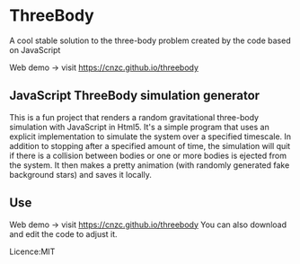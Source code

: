 # ThreeBody

A cool stable solution to the three-body problem created by the code based on JavaScript

Web demo -> visit https://cnzc.github.io/threebody

## JavaScript ThreeBody simulation generator

This is a fun project that renders a random gravitational three-body simulation with JavaScript in Html5. It's a simple program that uses an explicit implementation to simulate the system over a specified timescale. In addition to stopping after a specified amount of time, the simulation will quit if there is a collision between bodies or one or more bodies is ejected from the system. It then makes a pretty animation (with randomly generated fake background stars) and saves it locally.

## Use

Web demo -> visit https://cnzc.github.io/threebody
You can also download and edit the code to adjust it.

Licence:MIT
